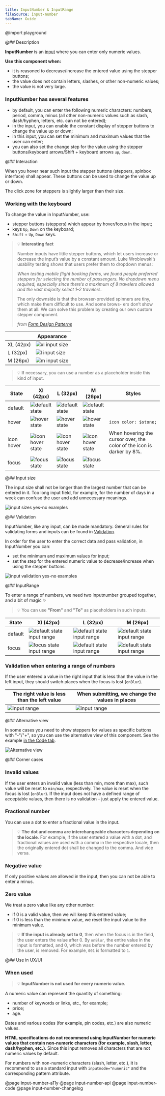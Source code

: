 ```yaml
---
title: InputNumber & InputRange
fileSource: input-number
tabName: Guide
---
```


@import playground

@## Description

**InputNumber** is an [input](/components/input/) where you can enter only numeric values.

**Use this component when:**

- it is reasoned to decrease/increase the entered value using the stepper buttons;
- the value does not contain letters, slashes, or other non-numeric values;
- the value is not very large.

### InputNumber has several features

- by default, you can enter the following numeric characters: numbers, period, comma, minus (all other non-numeric values such as slash, dash/hyphen, letters, etc. can not be entered);
- in the input, you can enable the constant display of stepper buttons to change the value up or down;
- in this input, you can set the minimum and maximum values that the user can enter;
- you can also set the change step for the value using the stepper buttons/keyboard arrows/Shift + keyboard arrows `up`, `down`.

@## Interaction

When you hover near such input the stepper buttons (steppers, spinbox interface) shall appear. These buttons can be used to change the value up or down.

The click zone for steppers is slightly larger than their size.

### Working with the keyboard

To change the value in InputNumber, use:

- stepper buttons (steppers) which appear by hover/focus in the input;
- keys `Up`, `Down` on the keyboard;
- `Shift` + `Up`, `Down` keys.

> 💡 **Interesting fact**
>
> Number inputs have little stepper buttons, which let users increase or decrease the input’s value by a constant amount. Luke Wroblewski’s usability testing shows that users prefer them to dropdown menus:
>
> _When testing mobile flight booking forms, we found people preferred steppers for selecting the number of passengers. No dropdown menu required, especially since there’s a maximum of 8 travelers allowed and the vast majority select 1–2 travelers._
>
> The only downside is that the browser-provided spinners are tiny, which make them difficult to use. And some brows- ers don’t show them at all. We can solve this problem by creating our own custom stepper component.
>
> _from [Form Design Patterns](https://www.smashingmagazine.com/printed-books/form-design-patterns/)_

|           | Appearance                            |
| --------- | ------------------------------------- |
| XL (42px) | ![xl input size](static/xl-sizes.png) |
| L (32px)  | ![l input size](static/l-sizes.png)   |
| M (26px)  | ![m input size](static/m-sizes.png)   |

> 💡 If necessary, you can use a number as a placeholder inside this kind of input.

| State      | Xl (42px)                                     | L (32px)                                     | M (26px)                                     | Styles                                                                |
| ---------- | --------------------------------------------- | -------------------------------------------- | -------------------------------------------- | --------------------------------------------------------------------- |
| default    | ![default state](static/xl-placeholder.png)   | ![default state](static/l-placeholder.png)   | ![default state](static/m-placeholder.png)   |                                                                       |
| hover      | ![hover state](static/xl-hover.png)           | ![hover state](static/l-hover.png)           | ![hover state](static/m-hover.png)           | `icon color: $stone;`                                                 |
| Icon hover | ![icon hover state](static/xl-icon-hover.png) | ![icon hover state](static/l-icon-hover.png) | ![icon hover state](static/m-icon-hover.png) | When hovering the cursor over, the color of the icon is darker by 8%. |
| focus      | ![focus state](static/xl-focus.png)           | ![focus state](static/l-focus.png)           | ![focus state](static/m-focus.png)           |                                                                       |

@## Input size

The input size shall not be longer than the largest number that can be entered in it. Too long input field, for example, for the number of days in a week can confuse the user and add unnecessary meanings.

![input sizes yes-no examples](static/size-yes-no.png)

@## Validation

InputNumber, like any input, can be made mandatory. General rules for validating forms and inputs can be found in [Validation](http://i.semrush.com/patterns/validation-form/).

In order for the user to enter the correct data and pass validation, in InputNumber you can:

- set the minimum and maximum values for input;
- set the step for the entered numeric value to decrease/increase when using the stepper buttons.

![input validation yes-no examples](static/validation-yes-no.png)

@## InputRange

To enter a range of numbers, we need two Inputnumber grouped together, and a bit of magic ✨

> 💡 You can use **"From"** and **"To"** as placeholders in such inputs.

| State   | Xl (42px)                                                 | L (32px)                                                 | M (26px)                                                 |
| ------- | --------------------------------------------------------- | -------------------------------------------------------- | -------------------------------------------------------- |
| default | ![default state input range](static/xl-range-default.png) | ![default state input range](static/l-range-default.png) | ![default state input range](static/m-range-default.png) |
| focus   | ![focus state input range](static/xl-range-focus.png)     | ![default state input range](static/l-range.png)         | ![default state input range](static/m-range.png)         |

### Validation when entering a range of numbers

If the user entered a value in the right input that is less than the value in the left input, they should switch places when the focus is lost (`onBlur`).

| The right value is less than the left value | When submitting, we change the values in places |
| ------------------------------------------- | ----------------------------------------------- |
| ![input range](static/range-1.png)          | ![input range](static/range-2.png)              |

@## Alternative view

In some cases you need to show steppers for values as specific buttons with "-"/"+", so you can use the alternative view of this component. See the example [in the Code tab](/components/input-number/input-number-code/#a22257).

![Alternative view](static/alternative.png)

@## Corner cases

### Invalid values

If the user enters an invalid value (less than min, more than max), such value will be reset to `min/max`, respectively. The value is reset when the focus is lost (`onBlur`). If the input does not have a defined range of acceptable values, then there is no validation – just apply the entered value.

### Fractional number

You can use a dot to enter a fractional value in the input.

> 💡 **The dot and comma are interchangeable characters depending on the locale**. For example, if the user entered a value with a dot, and fractional values are used with a comma in the respective locale, then the originally entered dot shall be changed to the comma. And vice versa.

### Negative value

If only positive values are allowed in the input, then you can not be able to enter a minus.

### Zero value

We treat a zero value like any other number:

- if 0 is a valid value, then we will keep this entered value;
- if 0 is less than the minimum value, we reset the input value to the minimum value.

> 💡 **If the input is already set to 0**, then when the focus is in the field, the user enters the value after 0. By `onBlur`, the entire value in the input is formatted, and 0, which was before the number entered by the user, is removed. For example, `001` is formatted to `1`.

@## Use in UX/UI

### When used

> 💡 **InputNumber is not used for every numeric value.**

A numeric value can represent the quantity of something:

- number of keywords or links, etc., for example;
- price;
- age.

Dates and various codes (for example, pin codes, etc.) are also numeric values.

**HTML specifications do not recommend using InputNumber for numeric values that contain non-numeric characters (for example, slash, letter, dash/hyphen, etc.)**. Since this input removes all characters that are not numeric values by default.

For numbers with non-numeric characters (slash, letter, etc.), it is recommend to use a standard input with `inputmode="numeric"` and the corresponding pattern attribute.

@page input-number-a11y
@page input-number-api
@page input-number-code
@page input-number-changelog
